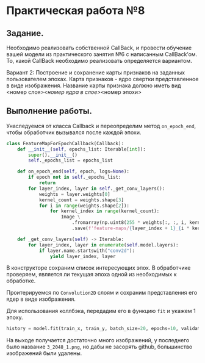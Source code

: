 # Практическая работа №8

## Задание.
Необходимо реализовать собственной CallBack, и провести обучение вашей модели из практического занятия №6 с написанным CallBack’ом. То, какой CallBack необходимо реализовать определяется вариантом.

Вариант 2:
Построение и сохранение карты признаков на заданных пользователем эпохах. Карта признаков - ядро свертки представленное в виде изображения. Название карты признака должно иметь вид <номер слоя>_<номер ядра в слое>_<номер эпохи>

## Выполнение работы.
Унаследуемся от класса Callback и переопределим
метод `on_epoch_end`, чтобы обработчик вызывался после каждой эпохи.

```python
class FeatureMapForEpochCallback(Callback):
    def __init__(self, epochs_list: Iterable[int]):
        super().__init__()
        self._epochs_list = epochs_list

    def on_epoch_end(self, epoch, logs=None):
        if epoch not in self._epochs_list:
            return
        for layer_index, layer in self._get_conv_layers():
            weights = layer.weights[0]
            kernel_count = weights.shape[3]
            for i in range(weights.shape[2]):
                for kernel_index in range(kernel_count):
                    Image \
                        .fromarray(np.uint8(255 * weights[:, :, i, kernel_index])) \
                        .save(f'feature-maps/{layer_index + 1}_{i * kernel_count + kernel_index + 1}_{epoch}.png')

    def _get_conv_layers(self) -> Iterable:
        for layer_index, layer in enumerate(self.model.layers):
            if layer.name.startswith("conv2d"):
                yield layer_index, layer
```

В конструкторе сохраним список интересующих эпох.
В обработчике проверяем, является ли текущая эпоха одной
из необходимых к обработке.

Проитерируемся по `Convolution2D` слоям и сохраним представления
его ядер в виде изображения.

Для использования коллбэка, передадим его в функцию `fit` и
укажем 1 эпоху.
```python
history = model.fit(train_x, train_y, batch_size=20, epochs=10, validation_split=0.1, callbacks=[FeatureMapForEpochCallback([1])])
```

На выходе получается достаточно много изображений, у последнего
было название `3_2048_1.png`, но дабы не засорять github, большинство изображений
были удалены.